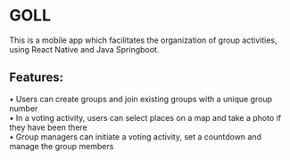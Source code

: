 # GOLL
This is a mobile app which facilitates the organization of group activities, using React Native and Java Springboot.

## Features:
• Users can create groups and join existing groups with a unique group number  
• In a voting activity, users can select places on a map and take a photo if they have been there<br>
• Group managers can initiate a voting activity, set a countdown and manage the group members

